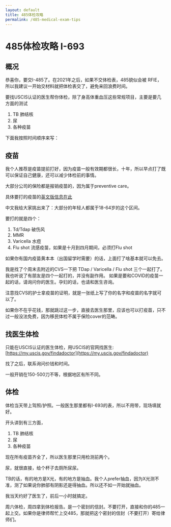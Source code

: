 ```yaml
---
layout: default
title: 485体检攻略
permalink: /485-medical-exam-tips
---
```


# 485体检攻略 I-693


## 概况

恭喜你，要交I-485了。在2021年之后，如果不交体检表，485貌似会被 RFIE，所以我建议一开始交材料就把体检表交了，避免来回浪费时间。

要找USCIS认证的医生帮你体检，除了身高体重血压这些常规项目，主要是要几方面的测试
1. TB 肺结核
1. 尿
1. 各种疫苗

下面我按照时间顺序来写：

## 疫苗

我个人推荐是疫苗提前打好，因为疫苗一般有效期都很长，十年，所以早点打了既可以保证自己健康，还可以减少体检前的事情。

大部分公司的保险都是报销疫苗的，因为属于preventive care。

具体要打的疫苗的[英文版信息在此](https://www.cdc.gov/immigrantrefugeehealth/exams/ti/civil/vaccination-civil-technical-instructions.html#tbl1)

中文我给大家挑出来了：大部分的年轻人都属于18-64岁的这个区间。

要打的就是四个：
1. Td/Tdap 破伤风
1. MMR
1. Varicella 水痘
1. Flu shot 流感疫苗，如果是十月到四月期间，必须打Flu shot

如果你有国内疫苗黄本本（出国留学时需要）的话，上面打了啥基本就可以免去。

我是找了个周末去附近的CVS一下把 TDap / Varicella / Flu shot 三个一起打了。我也听说了有朋友是四个一起打的，并没有副作用。
如果是要和COVID的疫苗一起的话，请询问你的医生。孕妇的话，也请和医生咨询。

注意找CVS的护士拿疫苗的证明，就是一张纸上写了你的名字和疫苗的名字就可以了。

如果你不在乎花钱，那就跳过这一步，直接去医生那里，应该也可以打疫苗，只不过一般没法免费，因为移民体检不属于保险cover的范畴。

## 找医生体检

只能在USCIS认证的医生体检，用USCIS的官网找医生: [https://my.uscis.gov/findadoctor](https://my.uscis.gov/findadoctor)

找了之后，联系询问价钱和时间。

一般开销在150-500刀不等，根据地区有所不同。


## 体检

体检当天带上驾照/护照。一般医生那里都有I-693的表，所以不用带，现场填就好。

开头讲到有三方面，
1. TB 肺结核
1. 尿
1. 各种疫苗

现在所有疫苗齐全了，所以医生那里只用检测前两个。

尿，就很直接，给个杯子去厕所尿尿。

TB的话，有的地方是X光，有的地方是抽血。我个人prefer抽血，因为X光测不准，测了如果说你肺部有阴影还是得抽血。所以还不如一开始就抽血。

我当天约好了医生了，前后一小时就搞定。

周六体检，周四拿到体检报告。是一个密封的信封。不要打开，直接和你的485一起上交。如果你是律师帮忙上交485，那就把这个密封的信封（不要打开）寄给律师们。


